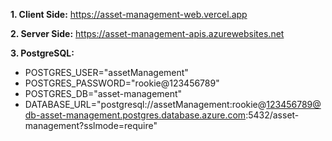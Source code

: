 **1. Client Side:** https://asset-management-web.vercel.app

**2. Server Side:** https://asset-management-apis.azurewebsites.net

**3. PostgreSQL:** 
- POSTGRES_USER="assetManagement"
- POSTGRES_PASSWORD="rookie@123456789"
- POSTGRES_DB="asset-management"
- DATABASE_URL="postgresql://assetManagement:rookie@123456789@db-asset-management.postgres.database.azure.com:5432/asset-management?sslmode=require"

